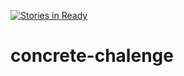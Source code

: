 [![Stories in Ready](https://badge.waffle.io/diegogriep/concrete-chalenge.png?label=ready&title=Ready)](https://waffle.io/diegogriep/concrete-chalenge)
# concrete-chalenge